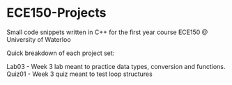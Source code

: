 # ECE150-Projects
Small code snippets written in C++ for the first year course ECE150 @ University of Waterloo

Quick breakdown of each project set:

Lab03 - Week 3 lab meant to practice data types, conversion and functions.
Quiz01 - Week 3 quiz meant to test loop structures
